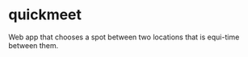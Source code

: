 quickmeet
=========

Web app that chooses a spot between two locations that is equi-time between them. 



